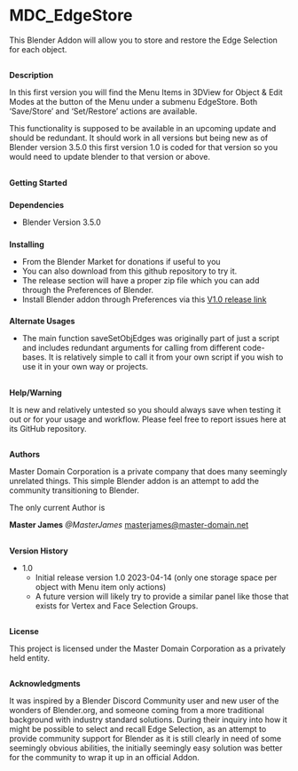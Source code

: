 <!-----

Yay, no errors, warnings, or alerts!

Conversion time: 0.416 seconds.


Using this Markdown file:

1. Paste this output into your source file.
2. See the notes and action items below regarding this conversion run.
3. Check the rendered output (headings, lists, code blocks, tables) for proper
   formatting and use a linkchecker before you publish this page.

Conversion notes:

* Docs to Markdown version 1.0β34
* Thu Apr 13 2023 00:28:25 GMT-0700 (PDT)
* Source doc: MDC_EdgeStore_README-md
----->



# **MDC_EdgeStore**

This Blender Addon will allow you to store and restore the Edge Selection for each object. 


## 
**Description**

In this first version you will find the Menu Items in 3DView for Object & Edit Modes at the button of the Menu under a submenu EdgeStore. Both ‘Save/Store’ and ‘Set/Restore’ actions are available. 

This functionality is supposed to be available in an upcoming update and should be redundant. It should work in all versions but being new as of Blender version 3.5.0 this first version 1.0 is coded for that version so you would need to update blender to that version or above.


## 
**Getting Started**

### 
**Dependencies**



* Blender Version 3.5.0


### 
**Installing**

* From the Blender Market for donations if useful to you
* You can also download from this github repository to try it.
* The release section will have a proper zip file which you can add through the Preferences of Blender.
* Install Blender addon through Preferences via this [V1.0 release link](https://github.com/MasterJames/MDC_EdgeStore/releases/download/v1.0/MDC_EdgeStore.zip)



### 
**Alternate Usages**

* The main function saveSetObjEdges was originally part of just a script and includes redundant arguments for calling from different code-bases. It is relatively simple to call it from your own script if you wish to use it in your own way or projects.

## 
**Help/Warning**


It is new and relatively untested so you should always save when testing it out or for your usage and workflow. Please feel free to report issues here at its GitHub repository. 


## 
**Authors**

Master Domain Corporation is a private company that does many seemingly unrelated things. This simple Blender addon is an attempt to add the community transitioning to Blender.

The only current Author is 

**Master James** 	_@MasterJames_  	masterjames@master-domain.net


## 
**Version History**



* 1.0
    * Initial release version 1.0 2023-04-14 (only one storage space per object with Menu item only actions)
    * A future version will likely try to provide a similar panel like those that exists for Vertex and Face Selection Groups.

## 
**License**


This project is licensed under the Master Domain Corporation as a privately held entity.


## 
**Acknowledgments**

It was inspired by a Blender Discord Community user and new user of the wonders of Blender.org, and someone coming from a more traditional background with industry standard solutions. During their inquiry into how it might be possible to select and recall Edge Selection, as an attempt to provide community support for Blender as it is still clearly in need of some seemingly obvious abilities, the initially seemingly easy solution was better for the community to wrap it up in an official Addon.
